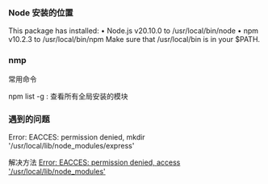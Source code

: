 ### Node 安装的位置

This package has installed:
	•	Node.js v20.10.0 to /usr/local/bin/node
	•	npm v10.2.3 to /usr/local/bin/npm
Make sure that /usr/local/bin is in your $PATH.

### nmp

常用命令

npm list -g : 查看所有全局安装的模块

### 遇到的问题

Error: EACCES: permission denied, mkdir '/usr/local/lib/node_modules/express'

解决方法 [Error: EACCES: permission denied, access '/usr/local/lib/node_modules'](https://stackoverflow.com/questions/48910876/error-eacces-permission-denied-access-usr-local-lib-node-modules)